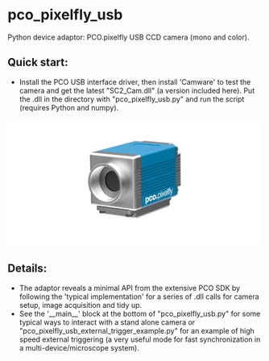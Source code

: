 # pco_pixelfly_usb
Python device adaptor: PCO.pixelfly USB CCD camera (mono and color).
## Quick start:
- Install the PCO USB interface driver, then install 'Camware' to test the camera and get the latest
 "SC2_Cam.dll" (a version included here). Put the .dll in the directory with "pco_pixelfly_usb.py" and
 run the script (requires Python and numpy).

![social_preview](https://github.com/amsikking/pco_pixelfly_usb/blob/main/social_preview.png)

## Details:
- The adaptor reveals a minimal API from the extensive PCO SDK by following the 'typical implementation'
for a series of .dll calls for camera setup, image acquisition and tidy up.
- See the '\_\_main__' block at the bottom of "pco_pixelfly_usb.py" for some typical ways to interact 
with a stand alone camera or "pco_pixelfly_usb_external_trigger_example.py" for an example of high speed
 external triggering (a very useful mode for fast synchronization in a multi-device/microscope system).
